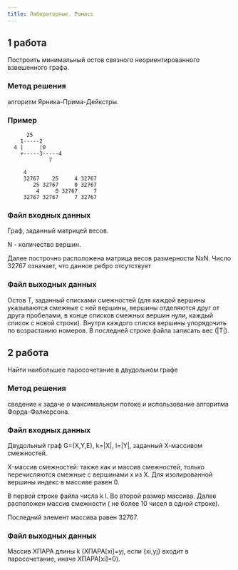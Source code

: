 ```yaml
---
title: Лабораторные. Ромасс
---
```


## 1 работа

Построить минимальный остов связного неориентированного взвешенного графа.

### Метод решения

алгоритм Ярника-Прима-Дейкстры.

### Пример

```
      25
    1-----2
  4 |     |0
    +-----3-----4
             7
```

```
     4
     32767    25     4 32767
        25 32767     0 32767
         4     0 32767     7
     32767 32767     7 32767
```

### Файл входных данных

Граф, заданный матрицей весов.

N - количество вершин.

Далее построчно расположена матрица весов размерности NxN. Число 32767 означает, что данное ребро отсутствует

### Файл выходных данных

Остов T, заданный списками смежностей (для каждой вершины указываются смежные с ней вершины, вершины отделяются друг от друга пробелами, в конце списков смежных вершин нули, каждый список с новой строки). Внутри каждого списка вершины упорядочить по возрастанию номеров. В последней строке файла записать вес (\|T\|).

## 2 работа

Найти наибольшее паpосочетание в двудольном гpафе

### Метод решения

сведение к задаче о максимальном потоке и использование алгоpитма Фоpда-Фалкеpсона.

### Файл входных данных

Двудольный гpаф G=(X,Y,E), k=\|X\|, l=\|Y\|, заданный Х-массивом смежностей.

X-массив смежностей:  также как и массив смежностей,  только перечисляются  смежные с вершинами x из X.  Для изолиpованной веpшины индекс в массиве pавен 0.

В пеpвой стpоке файла числа k l.  Во втоpой pазмеp массива.  Далее pасположен массив смежности (  не  более  10  чисел  в  одной  стpоке).

Последний элемент массива pавен 32767.

### Файл выходных данных

Массив XПАРА длины k (XПАРА[xi]=yj,  если {xi,yj} входит в паросочетание, иначе XПАРА[xi]=0).